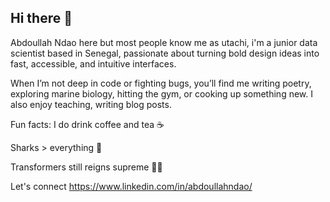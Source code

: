 ## Hi there 🦇 
Abdoullah Ndao here but most people know me as utachi, i'm a junior data scientist based in Senegal, passionate about turning bold design ideas into fast, accessible, and intuitive interfaces.

When I’m not deep in code or fighting bugs, you’ll find me writing poetry, exploring marine biology, hitting the gym, or cooking up something new. I also enjoy teaching, writing blog posts.

Fun facts:
I do drink coffee and tea ☕

Sharks > everything 🦈

Transformers still reigns supreme 🎴🔥

Let's connect
https://www.linkedin.com/in/abdoullahndao/
